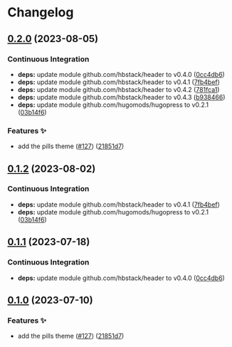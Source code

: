 # Changelog

## [0.2.0](https://github.com/hbstack/header/compare/themes/pills-v0.1.2...themes/pills/v0.2.0) (2023-08-05)


### Continuous Integration

* **deps:** update module github.com/hbstack/header to v0.4.0 ([0cc4db6](https://github.com/hbstack/header/commit/0cc4db635992d28aa69c4f1b9a8d222b736ad4b7))
* **deps:** update module github.com/hbstack/header to v0.4.1 ([7fb4bef](https://github.com/hbstack/header/commit/7fb4befacd66e5a8ae4d2d8b96b2df17c510d30b))
* **deps:** update module github.com/hbstack/header to v0.4.2 ([781fca1](https://github.com/hbstack/header/commit/781fca12b6fe5bac5ed6324ee456d100304466b1))
* **deps:** update module github.com/hbstack/header to v0.4.3 ([b938466](https://github.com/hbstack/header/commit/b938466000c36e4523cee18b4359c6c709426a64))
* **deps:** update module github.com/hugomods/hugopress to v0.2.1 ([03b14f6](https://github.com/hbstack/header/commit/03b14f692b394f1415e2a3ec140648a0e1457210))


### Features ✨

* add the pills theme ([#127](https://github.com/hbstack/header/issues/127)) ([21851d7](https://github.com/hbstack/header/commit/21851d7a103438c9aaa7444b39ea45c7a18f62e4))

## [0.1.2](https://github.com/hbstack/header/compare/themes/pills/v0.1.1...themes/pills/v0.1.2) (2023-08-02)


### Continuous Integration

* **deps:** update module github.com/hbstack/header to v0.4.1 ([7fb4bef](https://github.com/hbstack/header/commit/7fb4befacd66e5a8ae4d2d8b96b2df17c510d30b))
* **deps:** update module github.com/hugomods/hugopress to v0.2.1 ([03b14f6](https://github.com/hbstack/header/commit/03b14f692b394f1415e2a3ec140648a0e1457210))

## [0.1.1](https://github.com/hbstack/header/compare/themes/pills/v0.1.0...themes/pills/v0.1.1) (2023-07-18)


### Continuous Integration

* **deps:** update module github.com/hbstack/header to v0.4.0 ([0cc4db6](https://github.com/hbstack/header/commit/0cc4db635992d28aa69c4f1b9a8d222b736ad4b7))

## [0.1.0](https://github.com/hbstack/header/compare/themes/pills-v0.0.1...themes/pills/v0.1.0) (2023-07-10)


### Features ✨

* add the pills theme ([#127](https://github.com/hbstack/header/issues/127)) ([21851d7](https://github.com/hbstack/header/commit/21851d7a103438c9aaa7444b39ea45c7a18f62e4))
